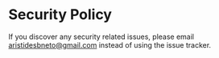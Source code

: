 # Security Policy

If you discover any security related issues, please email aristidesbneto@gmail.com instead of using the issue tracker.
